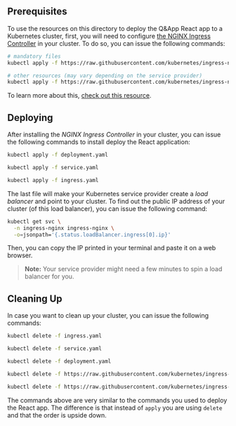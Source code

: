 ## Prerequisites

To use the resources on this directory to deploy the Q&App React app to a Kubernetes cluster, first, you will need to configure [the NGINX Ingress Controller](https://kubernetes.github.io/ingress-nginx) in your cluster. To do so, you can issue the following commands:

```bash
# mandatory files
kubectl apply -f https://raw.githubusercontent.com/kubernetes/ingress-nginx/master/deploy/mandatory.yaml

# other resources (may vary depending on the service provider)
kubectl apply -f https://raw.githubusercontent.com/kubernetes/ingress-nginx/master/deploy/provider/cloud-generic.yaml
```

To learn more about this, [check out this resource](https://kubernetes.github.io/ingress-nginx/deploy/).

## Deploying

After installing the _NGINX Ingress Controller_ in your cluster, you can issue the following commands to install deploy the React application:

```bash
kubectl apply -f deployment.yaml

kubectl apply -f service.yaml

kubectl apply -f ingress.yaml
``` 

The last file will make your Kubernetes service provider create a _load balancer_ and point to your cluster. To find out the public IP address of your cluster (of this load balancer), you can issue the following command:

```bash
kubectl get svc \
  -n ingress-nginx ingress-nginx \
  -o=jsonpath='{.status.loadBalancer.ingress[0].ip}'
```

Then, you can copy the IP printed in your terminal and paste it on a web browser.

> **Note:** Your service provider might need a few minutes to spin a load balancer for you.

## Cleaning Up

In case you want to clean up your cluster, you can issue the following commands:

```bash
kubectl delete -f ingress.yaml

kubectl delete -f service.yaml

kubectl delete -f deployment.yaml

kubectl delete -f https://raw.githubusercontent.com/kubernetes/ingress-nginx/master/deploy/provider/cloud-generic.yaml

kubectl delete -f https://raw.githubusercontent.com/kubernetes/ingress-nginx/master/deploy/mandatory.yaml
```

The commands above are very similar to the commands you used to deploy the React app. The difference is that instead of `apply` you are using `delete` and that the order is upside down.
